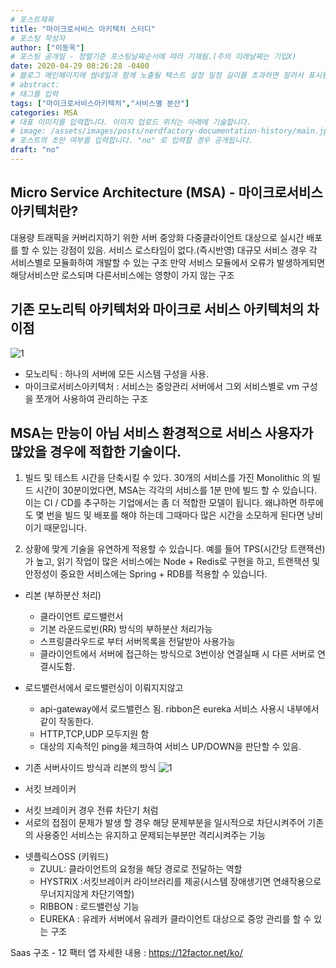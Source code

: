 ```yaml
---
# 포스트제목
title: "마이크로서비스 아키텍처 스터디"
# 포스팅 작성자
author: ["이동옥"] 
# 포스팅 공개일 - 정렬기준 포스팅날짜순서에 따라 기재됨.(주의 미래날짜는 기입X)
date: 2020-04-29 08:26:28 -0400
# 블로그 메인페이지에 썸네일과 함께 노출될 텍스트 설정 일정 길이를 초과하면 잘려서 표시됨.
# abstract:
# 태그를 입력
tags: ["마이크로서비스아키텍처","서비스별 분산"]
categories: MSA
# 대표 이미지를 입력합니다. 이미지 업로드 위치는 아래에 기술합니다.
# image: /assets/images/posts/nerdfactory-documentation-history/main.jpg
# 포스트의 초안 여부를 입력합니다. "no" 로 입력할 경우 공개됩니다.
draft: "no"
---
```

## Micro Service Architecture (MSA) - 마이크로서비스 아키텍처란? 
대용량 트래픽을 커버리지하기 위한 서버 중앙화 다중클라이언트 대상으로 실시간 배포를 할 수 있는 강점이 있음. 서비스 로스타임이 없다.(즉시반영)
대규모 서비스 경우 각 서비스별로 모듈화하여 개발할 수 있는 구조 만약 서비스 모듈에서 오류가 발생하게되면 해당서비스만 로스되며 다른서비스에는 영향이 가지 않는 구조 

## 기존 모노리틱 아키텍처와 마이크로 서비스 아키텍처의 차이점
![1](https://user-images.githubusercontent.com/12209348/71953552-f099a000-3225-11ea-98c8-0536deea6d72.PNG)

 - 모노리틱 : 하나의 서버에 모든 시스템 구성을 사용.
 - 마이크로서비스아키텍처 : 서비스는 중앙관리 서버에서 그외 서비스별로 vm 구성을 쪼개어 사용하여 관리하는 구조 


## MSA는 만능이 아님 서비스 환경적으로  서비스 사용자가 많았을 경우에 적합한 기술이다.

1. 빌드 및 테스트 시간을 단축시킬 수 있다.
30개의 서비스를 가진 Monolithic 의 빌드 시간이 30분이었다면, MSA는 각각의 서비스를 1분 만에 빌드 할 수 있습니다. 이는 CI / CD를 추구하는 기업에서는 좀 더 적합한 모델이 됩니다. 왜냐하면 하루에도 몇 번을 빌드 및 배포를 해야 하는데 그때마다 많은 시간을 소모하게 된다면 낭비이기 때문입니다.

2. 상황에 맞게 기술을 유연하게 적용할 수 있습니다. 예를 들어 TPS(시간당 트랜잭션)가 높고, 읽기 작업이 많은 서비스에는 Node + Redis로 구현을 하고, 트랜잭션 및 안정성이 중요한 서비스에는 Spring + RDB를 적용할 수 있습니다.

 * 리본 (부하분산 처리) 
   - 클라이언트 로드밸런서
   - 기본 라운드로빈(RR) 방식의 부하분산 처리가능 
   - 스프링클라우드로 부터 서버목록을 전달받아 사용가능
   - 클라이언트에서 서버에 접근하는 방식으로 3번이상 연결실패 시 다른 서버로 연결시도함.
  
  * 로드밸런서에서 로드밸런싱이 이뤄지지않고 
    - api-gateway에서 로드밸런스 됨. ribbon은 eureka 서비스 사용시 내부에서 같이 작동한다.
    - HTTP,TCP,UDP 모두지원 함
    - 대상의 지속적인 ping을 체크하여 서비스 UP/DOWN을 판단할 수 있음.
 
 * 기존 서버사이드 방식과 리본의 방식 
  ![1](https://user-images.githubusercontent.com/12209348/67823500-b6fe3780-fb06-11e9-98c6-ddaef4ff87fb.PNG)
 
 * 서킷 브레이커
  - 서킷 브레이커 경우 전류 차단기 처럼 
  - 서로의 접점이 문제가 발생 할 경우 해당 문제부분을 일시적으로 차단시켜주어 기존의 사용중인 서비스는 유지하고 문제되는부분만 격리시켜주는 기능

 * 넷플릭스OSS (키워드)
   - ZUUL: 클라이언트의 요청을 해당 경로로 전달하는 역할
   - HYSTRIX :서킷브레이커 라이브러리를 제공(시스템 장애생기면 연쇄작용으로 무너지지않게 차단기역할)
   - RIBBON : 로드밸런싱 기능
   - EUREKA : 유레카 서버에서 유레카 클라이언트 대상으로 중앙 관리를 할 수 있는 구조
   
Saas 구조 - 12 팩터 앱 자세한 내용 : https://12factor.net/ko/
